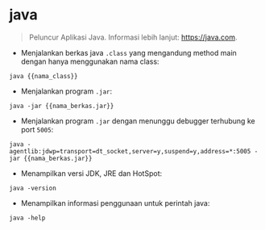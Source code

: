 # java

> Peluncur Aplikasi Java.
> Informasi lebih lanjut: <https://java.com>.

- Menjalankan berkas java `.class` yang mengandung method main dengan hanya menggunakan nama class:

`java {{nama_class}}`

- Menjalankan program `.jar`:

`java -jar {{nama_berkas.jar}}`

- Menjalankan program `.jar` dengan menunggu debugger terhubung ke port `5005`:

`java -agentlib:jdwp=transport=dt_socket,server=y,suspend=y,address=*:5005 -jar {{nama_berkas.jar}}`

- Menampilkan versi JDK, JRE dan HotSpot:

`java -version`

- Menampilkan informasi penggunaan untuk perintah java:

`java -help`
